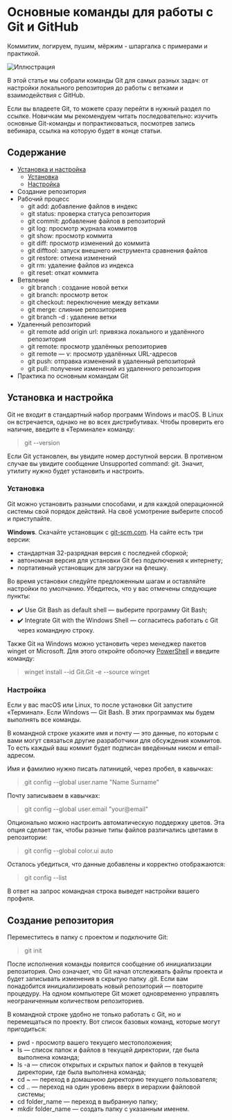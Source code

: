 # Основные команды для работы с Git и GitHub
Коммитим, логируем, пушим, мёржим - шпаргалка с примерами и практикой.

![Иллюстрация](https://248006.selcdn.ru/main/iblock/c5f/c5fa8a2ab79e40ec8d02d4950cdd8580/54bf69892dbd1f398a47075b63ffea02.png)

В этой статье мы собрали команды Git для самых разных задач: от настройки локального репозитория до работы с ветками и взаимодействия с GitHub.

Если вы владеете Git, то можете сразу перейти в нужный раздел по ссылке. Новичкам мы рекомендуем читать последовательно: изучить основные Git-команды и попрактиковаться, посмотрев запись вебинара, ссылка на которую будет в конце статьи.

## Содержание
  * [Установка и настройка](#установка-и-настройка)
    * [Установка](#установка)
    * [Настройка](#настройка)
  * Создание репозитория
  * Рабочий процесс
    * git add: добавление файлов в индекс
    * git status: проверка статуса репозитория
    * git commit: добавление файлов в репозиторий 
    * git log: просмотр журнала коммитов
    * git show: просмотр коммита
    * git diff: просмотр изменений до коммита
    * git difftool: запуск внешнего инструмента сравнения файлов
    * git restore: отмена изменений
    * git rm: удаление файлов из индекса
    * git reset: откат коммита
  * Ветвление
    * git branch <branch name>: создание новой ветки
    * git branch: просмотр веток
    * git checkout:  переключение между ветками
    * git merge: слияние репозиториев
    * git branch -d  <branch name>: удаление ветки
  * Удаленный репозиторий
    * git remote add origin url: привязка локального и удалённого репозитория
    * git remote: просмотр удалённых репозиториев
    * git remote — v: просмотр удалённых URL-адресов
    * git push: отправка изменений в удаленный репозиторий 
    * git pull: получение изменений из удаленного репозитория
  * Практика по основным командам Git

## Установка и настройка

Git не входит в стандартный набор программ Windows и macOS. В Linux он встречается, однако не во всех дистрибутивах. Чтобы проверить его наличие, введите в «Терминале» команду:
> git --version

Если Git установлен, вы увидите номер доступной версии. В противном случае вы увидите сообщение Unsupported command: git. Значит, утилиту нужно будет установить и настроить.
### Установка
Git можно установить разными способами, и для каждой операционной системы свой порядок действий. На своё усмотрение выберите способ и приступайте.

**Windows**. Скачайте установщик с [git-scm.com](https://git-scm.com/downloads/win). На сайте есть три версии:   
  * стандартная 32-разрядная версия с последней сборкой;
  * автономная версия для установки Git без подключения к интернету;
  * портативный установщик для загрузки на флешку.

Во время установки следуйте предложенным шагам и оставляйте настройки по умолчанию. Убедитесь, что у вас отмечены следующие пункты:
 * ✔️ Use Git Bash as default shell — выберите программу Git Bash;
 * ✔️ Integrate Git with the Windows Shell — согласитесь работать с Git через командную строку.

Также Git на Windows можно установить через менеджер пакетов winget от Microsoft. Для этого откройте оболочку [PowerShell](https://learn.microsoft.com/ru-ru/powershell/) и введите команду:
> winget install --id Git.Git -e --source winget
### Настройка
Если у вас macOS или Linux, то после установки Git запустите «Терминал». Если Windows — Git Bash. В этих программах мы будем выполнять все команды.

В командной строке укажите имя и почту — это данные, по которым с вами могут связаться другие разработчики для обсуждения коммитов. То есть каждый ваш коммит будет подписан введённым ником и email-адресом.

Имя и фамилию нужно писать латиницей, через пробел, в кавычках:
> git config --global  user.name "Name Surname"

Почту записываем в кавычках:
> git config --global  user.email "your@email"

Опционально можно настроить автоматическую поддержку цветов. Эта опция сделает так, чтобы разные типы файлов различались цветами в репозитории:
> git config --global color.ui auto

Осталось убедиться, что данные добавлены и корректно отображаются:
> git config --list

В ответ на запрос командная строка выведет настройки вашего профиля.
## Создание репозитория
Переместитесь в папку с проектом и подключите Git:
> git init

После исполнения команды появится сообщение об инициализации репозитория. Оно означает, что Git начал отслеживать файлы проекта и будет записывать изменения в скрытую папку .git. Если вам понадобится инициализировать новый репозиторий — повторите процедуру. На одном компьютере Git может одновременно управлять неограниченным количеством репозиториев.

В командной строке удобно не только работать с Git, но и перемещаться по проекту. Вот список базовых команд, которые могут пригодиться:
* pwd - просмотр вашего текущего местоположения;
* ls — список папок и файлов в текущей директории, где была выполнена команда;
* ls -a — список открытых и скрытых папок и файлов в текущей директории, где была выполнена команда;
* cd ~ — переход в домашнюю директорию текущего пользователя;
* cd .. — переход на один уровень вверх в иерархии файловой системы;
* cd folder_name — переход в выбранную папку;
* mkdir folder_name — создать папку с указанным именем.